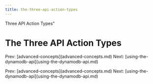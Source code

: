 ```yaml
---
title: the-three-api-action-types
---
```


Three API Action Types\"

# The Three API Action Types

Prev: \[advanced-concepts](advanced-concepts.md)
Next:
\[using-the-dynamodb-api](using-the-dynamodb-api.md)

Prev: \[advanced-concepts](advanced-concepts.md)
Next:
\[using-the-dynamodb-api](using-the-dynamodb-api.md)
